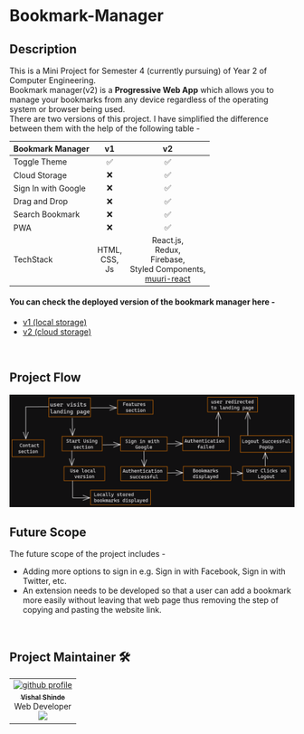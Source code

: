 # Bookmark-Manager

## Description

This is a Mini Project for Semester 4 (currently pursuing) of Year 2 of Computer Engineering.  <br>
Bookmark manager(v2) is a __Progressive Web App__ which allows you to manage your bookmarks from any device regardless of the operating system or browser being used.  
There are two versions of this project. I have simplified the difference between them with the help of the following table -

| Bookmark Manager    |       v1      |                   v2                  |
|---------------------|:-------------:|:-------------------------------------:|
| Toggle Theme        |       ✅       |                   ✅                   |
| Cloud Storage       |       ❌       |                   ✅                   |
| Sign In with Google |       ❌       |                   ✅                   |
| Drag and Drop       |       ❌       |                   ✅                   |
| Search Bookmark     |       ❌       |                   ✅                   |
| PWA                 |       ❌       |                   ✅                   |
| TechStack           | HTML,<br>CSS,<br>Js | React.js,<br>Redux, <br>Firebase,<br>Styled Components, <br>[muuri-react](https://paol-imi.github.io/muuri-react/) |


#### You can check the deployed version of the bookmark manager here -
- [v1 (local storage)](https://evozone.github.io/Bookmark-Manager/)
- [v2 (cloud storage)](https://bookmark-manager-2617.web.app/)
<!-- If you want to contribute to the project then checkout [CONTRIBUTING.md](https://github.com/vishal-codes/react-widgets/blob/main/CONTRIBUTING.md) . -->
<br>

## Project Flow

<img src="RepoImages/project-flow.png">

<br>

## Future Scope

The future scope of the project includes -
- Adding more options to sign in e.g. Sign in with Facebook, Sign in with Twitter, etc.
- An extension needs to be developed so that a user can add a bookmark more easily without leaving that web page thus removing the step of copying and pasting the website link.


<br>

## Project Maintainer 🛠

<div align="center">
<table>
    <tbody>
        <td align="center"><a href="https://github.com/vishal-codes"><img alt="github profile" src="https://avatars.githubusercontent.com/u/79784161" width="130px;"><br><sub><b> Vishal Shinde </b></sub></a><br><a title="Code"> Web Developer</a><br><a href="https://twitter.com/vishaltwts" target="_blank"><img src="https://img.shields.io/badge/twitter-%2300acee.svg?&style=for-the-badge&logo=twitter&logoColor=white&alt=twitter" /></a></td>  
    </tbody>
</table>
</div>

<br>

